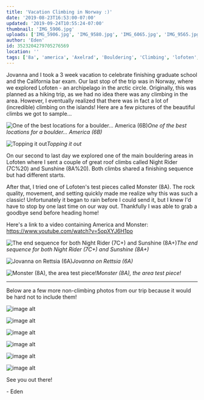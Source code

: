 ```yaml
---
title: 'Vacation Climbing in Norway :)'
date: '2019-08-23T16:53:00-07:00'
updated: '2019-09-24T10:55:24-07:00'
thumbnail: 'IMG_5906.jpg'
uploads: ['IMG_5906.jpg', 'IMG_9580.jpg', 'IMG_6065.jpg', 'IMG_9565.jpg', 'A5904E17-7F2C-4CF1-A27E-62A953A30CFD.JPG', 'IMG_9280.jpg', 'IMG_9360.jpg', 'IMG_9385.jpg', 'IMG_9482.jpg', 'IMG_9578.jpg', 'IMG_9594.jpg']
author: 'Eden'
id: 3523204279705276569
location: ''
tags: ['8a', 'america', 'Axelrad', 'Bouldering', 'Climbing', 'lofoten', 'monster', 'norway', 'v11']
---
```


Jovanna and I took a 3 week vacation to celebrate finishing graduate school and the California bar exam. Our last stop of the trip was in Norway, where we explored Lofoten - an archipelago in the arctic circle. Originally, this was planned as a hiking trip, as we had no idea there was any climbing in the area. However, I eventually realized that there was in fact a lot of (incredible) climbing on the islands! Here are a few pictures of the beautiful climbs we got to sample...

![One of the best locations for a boulder... America (6B)](uploads/IMG_5906.jpg)*One of the best locations for a boulder... America (6B)*

![Topping it out](uploads/IMG_9580.jpg)*Topping it out*

On our second to last day we explored one of the main bouldering areas in Lofoten where I sent a couple of great roof climbs called Night Rider (7C%20) and Sunshine (8A%20). Both climbs shared a finishing sequence but had different starts.

After that, I tried one of Lofoten's test pieces called Monster (8A). The rock quality, movement, and setting quickly made me realize why this was such a classic! Unfortunately it began to rain before I could send it, but I knew I'd have to stop by one last time on our way out. Thankfully I was able to grab a goodbye send before heading home!

Here's a link to a video containing America and Monster: <https://www.youtube.com/watch?v=5opXYJ6H1po>

![The end sequence for both Night Rider (7C+) and Sunshine (8A+)](uploads/IMG_6065.jpg)*The end sequence for both Night Rider (7C+) and Sunshine (8A+)*

![Jovanna on Rettsia (6A)](uploads/IMG_9565.jpg)*Jovanna on Rettsia (6A)*

![Monster (8A), the area test piece!](uploads/A5904E17-7F2C-4CF1-A27E-62A953A30CFD.JPG)*Monster (8A), the area test piece!*

---

Below are a few more non-climbing photos from our trip because it would be hard not to include them!

![image alt](uploads/IMG_9280.jpg)

![image alt](uploads/IMG_9360.jpg)

![image alt](uploads/IMG_9385.jpg)

![image alt](uploads/IMG_9482.jpg)

![image alt](uploads/IMG_9578.jpg)

![image alt](uploads/IMG_9594.jpg)

See you out there!

\- Eden
